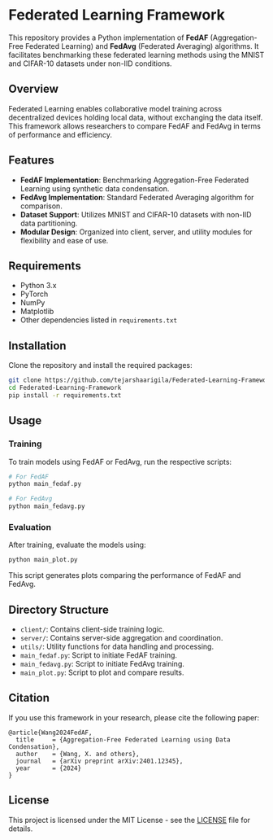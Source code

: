 # Federated Learning Framework

This repository provides a Python implementation of **FedAF** (Aggregation-Free Federated Learning) and **FedAvg** (Federated Averaging) algorithms. It facilitates benchmarking these federated learning methods using the MNIST and CIFAR-10 datasets under non-IID conditions.

## Overview

Federated Learning enables collaborative model training across decentralized devices holding local data, without exchanging the data itself. This framework allows researchers to compare FedAF and FedAvg in terms of performance and efficiency.

## Features

- **FedAF Implementation**: Benchmarking Aggregation-Free Federated Learning using synthetic data condensation.
- **FedAvg Implementation**: Standard Federated Averaging algorithm for comparison.
- **Dataset Support**: Utilizes MNIST and CIFAR-10 datasets with non-IID data partitioning.
- **Modular Design**: Organized into client, server, and utility modules for flexibility and ease of use.

## Requirements

- Python 3.x
- PyTorch
- NumPy
- Matplotlib
- Other dependencies listed in `requirements.txt`

## Installation

Clone the repository and install the required packages:

```bash
git clone https://github.com/tejarshaarigila/Federated-Learning-Framework.git
cd Federated-Learning-Framework
pip install -r requirements.txt
```

## Usage

### Training

To train models using FedAF or FedAvg, run the respective scripts:

```bash
# For FedAF
python main_fedaf.py

# For FedAvg
python main_fedavg.py
```

### Evaluation

After training, evaluate the models using:

```bash
python main_plot.py
```

This script generates plots comparing the performance of FedAF and FedAvg.

## Directory Structure

- `client/`: Contains client-side training logic.
- `server/`: Contains server-side aggregation and coordination.
- `utils/`: Utility functions for data handling and processing.
- `main_fedaf.py`: Script to initiate FedAF training.
- `main_fedavg.py`: Script to initiate FedAvg training.
- `main_plot.py`: Script to plot and compare results.

## Citation

If you use this framework in your research, please cite the following paper:

```
@article{Wang2024FedAF,
  title     = {Aggregation-Free Federated Learning using Data Condensation},
  author    = {Wang, X. and others},
  journal   = {arXiv preprint arXiv:2401.12345},
  year      = {2024}
}
```

## License

This project is licensed under the MIT License - see the [LICENSE](LICENSE) file for details.

